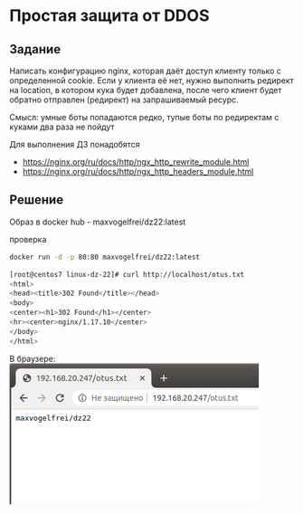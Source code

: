 # Простая защита от DDOS

## Задание
Написать конфигурацию nginx, которая даёт доступ клиенту только с определенной cookie.
Если у клиента её нет, нужно выполнить редирект на location, в котором кука будет добавлена, после чего клиент будет обратно отправлен (редирект) на запрашиваемый ресурс.

Смысл: умные боты попадаются редко, тупые боты по редиректам с куками два раза не пойдут

Для выполнения ДЗ понадобятся
* https://nginx.org/ru/docs/http/ngx_http_rewrite_module.html
* https://nginx.org/ru/docs/http/ngx_http_headers_module.html

## Решение

Образ в docker hub - maxvogelfrei/dz22:latest

проверка
```bash
docker run -d -p 80:80 maxvogelfrei/dz22:latest
```
```bash
[root@centos7 linux-dz-22]# curl http://localhost/otus.txt
<html>
<head><title>302 Found</title></head>
<body>
<center><h1>302 Found</h1></center>
<hr><center>nginx/1.17.10</center>
</body>
</html>
```
В браузере:
![dz22.png](dz22.png)


